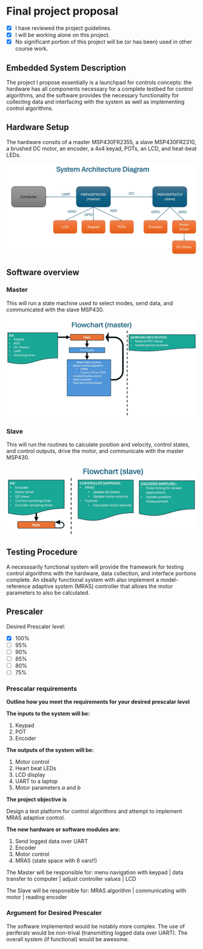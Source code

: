 # Final project proposal

- [x] I have reviewed the project guidelines.
- [x] I will be working alone on this project.
- [x] No significant portion of this project will be (or has been) used in other course work.

## Embedded System Description

The project I propose essentially is a launchpad for controls concepts: the hardware has all components necessary for a complete testbed for control algorithms, and the software provides the necessary functionality for collecting data and interfacing with the system as well as implementing control algorithms.

## Hardware Setup

The hardware consits of a master MSP430FR2355, a slave MSP430FR2310, a brushed DC motor, an encoder, a 4x4 keyad, POTs, an LCD, and heat-beat LEDs.

![image](sys_arch.jpg)

## Software overview

### Master
This will run a state machine used to select modes, send data, and communicated with the slave MSP430.

![Master flowchart](master_flow.jpg)

### Slave
This will run the routines to calculate position and velocity, control states, and control outputs, drive the motor, and communicate with the master MSP430.

![Slave flowchart](slave_flow.jpg)


## Testing Procedure

A necesssarily functional system will provide the framework for testing control algorithms with the hardware, data collection, and interface portions complete. An ideally functional system with also implement a model-reference adaptive system (MRAS) controller that allows the motor parameters to also be calculated.

## Prescaler

Desired Prescaler level: 

- [x] 100%
- [ ] 95% 
- [ ] 90% 
- [ ] 85% 
- [ ] 80% 
- [ ] 75% 

### Prescalar requirements 

**Outline how you meet the requirements for your desired prescalar level**

**The inputs to the system will be:**
1.  Keypad
2.  POT
3.  Encoder

**The outputs of the system will be:**
1.  Motor control
2.  Heart beat LEDs
3.  LCD display  
4.  UART to a laptop
5.  Motor parameters *a* and *b*

**The project objective is**

Design a test platform for control algorithms and attempt to implement MRAS adaptive control.

**The new hardware or software modules are:**
1. Send logged data over UART
2. Encoder
3. Motor control
4. MRAS (state space with 8 vars!!)


The Master will be responsible for: menu navigation with keypad | data transfer to computer | adjust controller values | LCD

The Slave will be responsible for: MRAS algorithm | communicating with motor | reading encoder


### Argument for Desired Prescaler

The software implemented would be notably more complex. The use of periferals would be non-trival (transmitting logged data over UART). The overall system (if functional) would be awesome.
